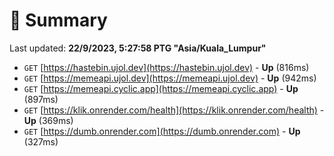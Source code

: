 # 📖 Summary
Last updated: **22/9/2023, 5:27:58 PTG "Asia/Kuala_Lumpur"**

- `GET` [https://hastebin.ujol.dev](https://hastebin.ujol.dev) - **Up** (816ms)
- `GET` [https://memeapi.ujol.dev](https://memeapi.ujol.dev) - **Up** (942ms)
- `GET` [https://memeapi.cyclic.app](https://memeapi.cyclic.app) - **Up** (897ms)
- `GET` [https://klik.onrender.com/health](https://klik.onrender.com/health) - **Up** (369ms)
- `GET` [https://dumb.onrender.com](https://dumb.onrender.com) - **Up** (327ms)
